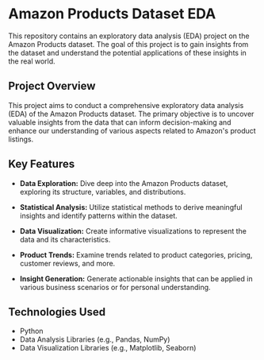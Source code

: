 # Amazon Products Dataset EDA

This repository contains an exploratory data analysis (EDA) project on the Amazon Products dataset. The goal of this project is to gain insights from the dataset and understand the potential applications of these insights in the real world.

## Project Overview

This project aims to conduct a comprehensive exploratory data analysis (EDA) of the Amazon Products dataset. The primary objective is to uncover valuable insights from the data that can inform decision-making and enhance our understanding of various aspects related to Amazon's product listings.

## Key Features

- **Data Exploration:** Dive deep into the Amazon Products dataset, exploring its structure, variables, and distributions.

- **Statistical Analysis:** Utilize statistical methods to derive meaningful insights and identify patterns within the dataset.

- **Data Visualization:** Create informative visualizations to represent the data and its characteristics.

- **Product Trends:** Examine trends related to product categories, pricing, customer reviews, and more.

- **Insight Generation:** Generate actionable insights that can be applied in various business scenarios or for personal understanding.

## Technologies Used

- Python
- Data Analysis Libraries (e.g., Pandas, NumPy)
- Data Visualization Libraries (e.g., Matplotlib, Seaborn)



